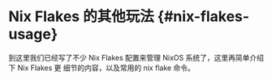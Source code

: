 # Nix Flakes 的其他玩法 {#nix-flakes-usage}

到这里我们已经写了不少 Nix Flakes 配置来管理 NixOS 系统了，这里再简单介绍下 Nix Flakes 更
细节的内容，以及常用的 nix flake 命令。
